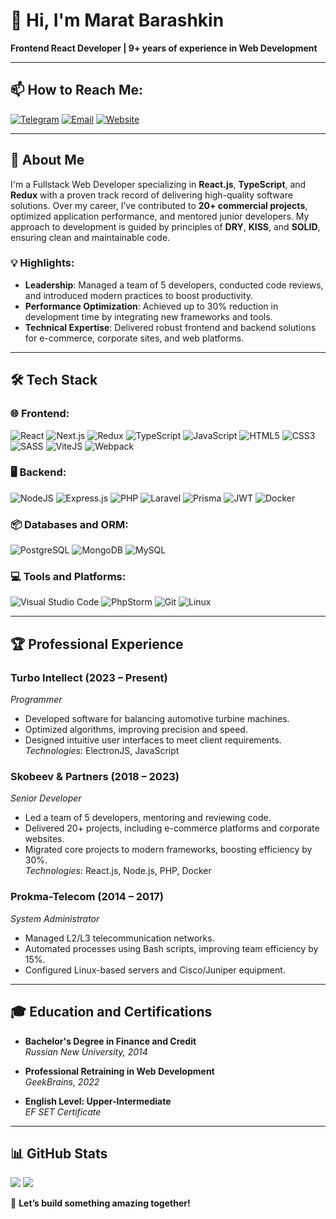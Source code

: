 # 👋 Hi, I'm Marat Barashkin
**Frontend React Developer | 9+ years of experience in Web Development**

---
## 📫 How to Reach Me:

[![Telegram](https://img.shields.io/badge/Telegram-2CA5E0?style=for-the-badge&logo=telegram&logoColor=white)](https://t.me/sinstranger)
[![Email](https://img.shields.io/badge/Email-sinstranger@mail.ru-D14836?style=for-the-badge&logo=gmail&logoColor=white)](mailto:sinstranger@mail.ru)
[![Website](https://img.shields.io/badge/Website-sinstranger.webtm.ru-0A66C2?style=for-the-badge&logo=internet-explorer&logoColor=white)](https://sinstranger.webtm.ru)

---

## 🚀 About Me

I'm a Fullstack Web Developer specializing in **React.js**, **TypeScript**, and **Redux** with a proven track record of delivering high-quality software solutions. Over my career, I’ve contributed to **20+ commercial projects**, optimized application performance, and mentored junior developers. My approach to development is guided by principles of **DRY**, **KISS**, and **SOLID**, ensuring clean and maintainable code.

### 💡 Highlights:
- **Leadership**: Managed a team of 5 developers, conducted code reviews, and introduced modern practices to boost productivity.
- **Performance Optimization**: Achieved up to 30% reduction in development time by integrating new frameworks and tools.
- **Technical Expertise**: Delivered robust frontend and backend solutions for e-commerce, corporate sites, and web platforms.

---

## 🛠️ Tech Stack

### 🌐 Frontend:
![React](https://img.shields.io/badge/react-%2320232a.svg?style=for-the-badge&logo=react&logoColor=%2361DAFB)
![Next.js](https://img.shields.io/badge/next.js-%23000000.svg?style=for-the-badge&logo=nextdotjs&logoColor=white)
![Redux](https://img.shields.io/badge/redux-%23593d88.svg?style=for-the-badge&logo=redux&logoColor=white)
![TypeScript](https://img.shields.io/badge/typescript-%23007ACC.svg?style=for-the-badge&logo=typescript&logoColor=white)
![JavaScript](https://img.shields.io/badge/javascript-%23323330.svg?style=for-the-badge&logo=javascript&logoColor=%23F7DF1E)
![HTML5](https://img.shields.io/badge/html5-%23E34F26.svg?style=for-the-badge&logo=html5&logoColor=white)
![CSS3](https://img.shields.io/badge/css3-%231572B6.svg?style=for-the-badge&logo=css3&logoColor=white)
![SASS](https://img.shields.io/badge/SASS-hotpink.svg?style=for-the-badge&logo=SASS&logoColor=white)
![ViteJS](https://img.shields.io/badge/ViteJS-%23646CFF.svg?style=for-the-badge&logo=vite&logoColor=white)
![Webpack](https://img.shields.io/badge/webpack-%238DD6F9.svg?style=for-the-badge&logo=webpack&logoColor=black)

### 🖥️ Backend:
![NodeJS](https://img.shields.io/badge/node.js-6DA55F?style=for-the-badge&logo=node.js&logoColor=white)
![Express.js](https://img.shields.io/badge/express.js-%23404d59.svg?style=for-the-badge&logo=express&logoColor=%2361DAFB)
![PHP](https://img.shields.io/badge/php-%23777BB4.svg?style=for-the-badge&logo=php&logoColor=white)
![Laravel](https://img.shields.io/badge/laravel-%23FF2D20.svg?style=for-the-badge&logo=laravel&logoColor=white)
![Prisma](https://img.shields.io/badge/Prisma-3982CE?style=for-the-badge&logo=Prisma&logoColor=white)
![JWT](https://img.shields.io/badge/JWT-black?style=for-the-badge&logo=JSON%20web%20tokens)
![Docker](https://img.shields.io/badge/docker-%230db7ed.svg?style=for-the-badge&logo=docker&logoColor=white)

### 📦 Databases and ORM:
![PostgreSQL](https://img.shields.io/badge/postgresql-%23316192.svg?style=for-the-badge&logo=postgresql&logoColor=white)
![MongoDB](https://img.shields.io/badge/MongoDB-%234ea94b.svg?style=for-the-badge&logo=mongodb&logoColor=white)
![MySQL](https://img.shields.io/badge/mysql-%2300f.svg?style=for-the-badge&logo=mysql&logoColor=white)

### 💻 Tools and Platforms:
![Visual Studio Code](https://img.shields.io/badge/Visual%20Studio%20Code-0078d7.svg?style=for-the-badge&logo=visual-studio-code&logoColor=white)
![PhpStorm](https://img.shields.io/badge/phpstorm-143?style=for-the-badge&logo=phpstorm&logoColor=black&color=black&labelColor=darkorchid)
![Git](https://img.shields.io/badge/git-%23F05033.svg?style=for-the-badge&logo=git&logoColor=white)
![Linux](https://img.shields.io/badge/linux-%23FCC624.svg?style=for-the-badge&logo=linux&logoColor=black)

---

## 🏆 Professional Experience

### **Turbo Intellect (2023 – Present)**
*Programmer*
- Developed software for balancing automotive turbine machines.
- Optimized algorithms, improving precision and speed.
- Designed intuitive user interfaces to meet client requirements.  
  *Technologies*: ElectronJS, JavaScript

### **Skobeev & Partners (2018 – 2023)**
*Senior Developer*
- Led a team of 5 developers, mentoring and reviewing code.
- Delivered 20+ projects, including e-commerce platforms and corporate websites.
- Migrated core projects to modern frameworks, boosting efficiency by 30%.  
  *Technologies*: React.js, Node.js, PHP, Docker

### **Prokma-Telecom (2014 – 2017)**
*System Administrator*
- Managed L2/L3 telecommunication networks.
- Automated processes using Bash scripts, improving team efficiency by 15%.
- Configured Linux-based servers and Cisco/Juniper equipment.

---

## 🎓 Education and Certifications

- **Bachelor's Degree in Finance and Credit**  
  *Russian New University, 2014*

- **Professional Retraining in Web Development**  
  *GeekBrains, 2022*

- **English Level: Upper-Intermediate**  
  *EF SET Certificate*

---

## 📊 GitHub Stats

![](https://github-profile-summary-cards.vercel.app/api/cards/profile-details?username=sinsstranger&theme=solarized_dark)
![](https://github-profile-summary-cards.vercel.app/api/cards/repos-per-language?username=sinsstranger&theme=solarized_dark)

🌟 **Let’s build something amazing together!**
